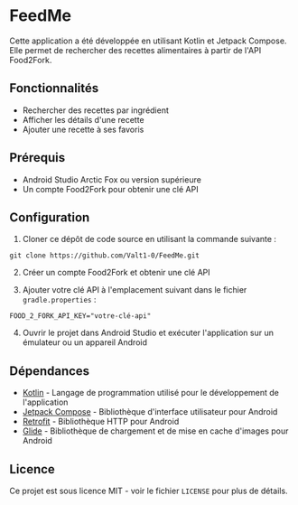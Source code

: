 # FeedMe

Cette application a été développée en utilisant Kotlin et Jetpack Compose. Elle permet de rechercher des recettes alimentaires à partir de l'API Food2Fork.

## Fonctionnalités

- Rechercher des recettes par ingrédient
- Afficher les détails d'une recette
- Ajouter une recette à ses favoris

## Prérequis

- Android Studio Arctic Fox ou version supérieure
- Un compte Food2Fork pour obtenir une clé API

## Configuration

1. Cloner ce dépôt de code source en utilisant la commande suivante :

```
git clone https://github.com/Valt1-0/FeedMe.git
```

2. Créer un compte Food2Fork et obtenir une clé API

3. Ajouter votre clé API à l'emplacement suivant dans le fichier `gradle.properties` :

```
FOOD_2_FORK_API_KEY="votre-clé-api"
```

4. Ouvrir le projet dans Android Studio et exécuter l'application sur un émulateur ou un appareil Android

## Dépendances

- [Kotlin](https://kotlinlang.org/) - Langage de programmation utilisé pour le développement de l'application
- [Jetpack Compose](https://developer.android.com/jetpack/compose) - Bibliothèque d'interface utilisateur pour Android
- [Retrofit](https://square.github.io/retrofit/) - Bibliothèque HTTP pour Android
- [Glide](https://github.com/bumptech/glide) - Bibliothèque de chargement et de mise en cache d'images pour Android

## Licence

Ce projet est sous licence MIT - voir le fichier `LICENSE` pour plus de détails.